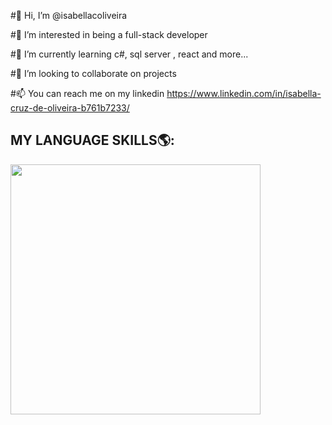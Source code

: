  #👋 Hi, I’m @isabellacoliveira
 
 #👀 I’m interested in being a full-stack developer
 
 #🌱 I’m currently learning c#, sql server , react and more... 
 
 #💞️ I’m looking to collaborate on projects
 
 #📫 You can reach me on my linkedin https://www.linkedin.com/in/isabella-cruz-de-oliveira-b761b7233/ 

<!---
isabellacoliveira/isabellacoliveira is a ✨ special ✨ repository because its `README.md` (this file) appears on your GitHub profile.
You can click the Preview link to take a look at your changes.
--->

## MY LANGUAGE SKILLS🌎:
<img src="csshtml.png" width="400">
<!-- ![LANGUAGES](./imagens/csshtml.png) -->



